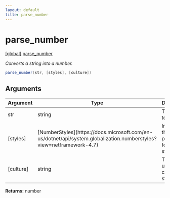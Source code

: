 ```yaml
---
layout: default
title: parse_number
---
```


# parse_number

[\[global\]]({{site.baseurl}}/docs/).[parse_number]({{site.baseurl}}/docs/parse_number/)

_Converts a string into a number._

```cs
parse_number(str, [styles], [culture])
```

## Arguments

<table>
  <col width="15%">
  <col width="15%">
  <thead>
    <tr>
      <th>Argument</th>
      <th>Type</th>
      <th>Description</th>
    </tr>
  </thead>
  <tbody>
    <tr>
      <td>str</td>
      <td>string</td>
      <td>The string to convert.</td>
    </tr>
    <tr>
      <td>[styles]</td>
      <td>[NumberStyles](https://docs.microsoft.com/en-us/dotnet/api/system.globalization.numberstyles?view=netframework-4.7)</td>
      <td>Indicates the permitted format of str.</td>
    </tr>
    <tr>
      <td>[culture]</td>
      <td>string</td>
      <td>The culture used to convert the string.</td>
    </tr>
  </tbody>
</table>

**Returns:** number
